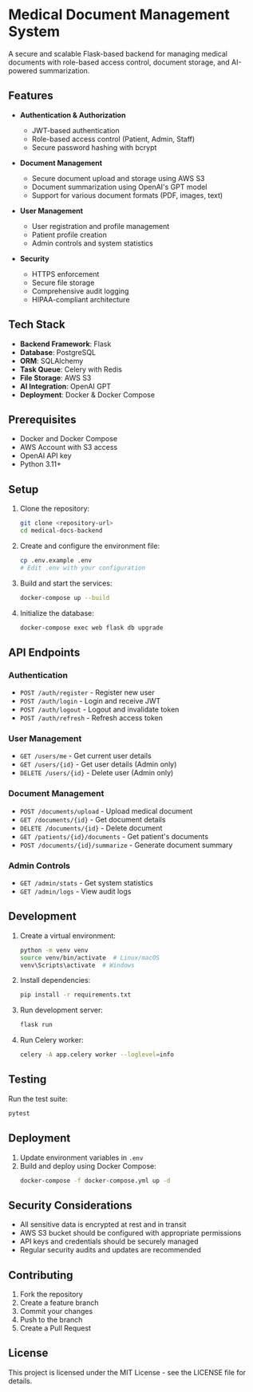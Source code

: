 # Medical Document Management System

A secure and scalable Flask-based backend for managing medical documents with role-based access control, document storage, and AI-powered summarization.

## Features

- **Authentication & Authorization**
  - JWT-based authentication
  - Role-based access control (Patient, Admin, Staff)
  - Secure password hashing with bcrypt

- **Document Management**
  - Secure document upload and storage using AWS S3
  - Document summarization using OpenAI's GPT model
  - Support for various document formats (PDF, images, text)

- **User Management**
  - User registration and profile management
  - Patient profile creation
  - Admin controls and system statistics

- **Security**
  - HTTPS enforcement
  - Secure file storage
  - Comprehensive audit logging
  - HIPAA-compliant architecture

## Tech Stack

- **Backend Framework**: Flask
- **Database**: PostgreSQL
- **ORM**: SQLAlchemy
- **Task Queue**: Celery with Redis
- **File Storage**: AWS S3
- **AI Integration**: OpenAI GPT
- **Deployment**: Docker & Docker Compose

## Prerequisites

- Docker and Docker Compose
- AWS Account with S3 access
- OpenAI API key
- Python 3.11+

## Setup

1. Clone the repository:
   ```bash
   git clone <repository-url>
   cd medical-docs-backend
   ```

2. Create and configure the environment file:
   ```bash
   cp .env.example .env
   # Edit .env with your configuration
   ```

3. Build and start the services:
   ```bash
   docker-compose up --build
   ```

4. Initialize the database:
   ```bash
   docker-compose exec web flask db upgrade
   ```

## API Endpoints

### Authentication
- `POST /auth/register` - Register new user
- `POST /auth/login` - Login and receive JWT
- `POST /auth/logout` - Logout and invalidate token
- `POST /auth/refresh` - Refresh access token

### User Management
- `GET /users/me` - Get current user details
- `GET /users/{id}` - Get user details (Admin only)
- `DELETE /users/{id}` - Delete user (Admin only)

### Document Management
- `POST /documents/upload` - Upload medical document
- `GET /documents/{id}` - Get document details
- `DELETE /documents/{id}` - Delete document
- `GET /patients/{id}/documents` - Get patient's documents
- `POST /documents/{id}/summarize` - Generate document summary

### Admin Controls
- `GET /admin/stats` - Get system statistics
- `GET /admin/logs` - View audit logs

## Development

1. Create a virtual environment:
   ```bash
   python -m venv venv
   source venv/bin/activate  # Linux/macOS
   venv\Scripts\activate  # Windows
   ```

2. Install dependencies:
   ```bash
   pip install -r requirements.txt
   ```

3. Run development server:
   ```bash
   flask run
   ```

4. Run Celery worker:
   ```bash
   celery -A app.celery worker --loglevel=info
   ```

## Testing

Run the test suite:
```bash
pytest
```

## Deployment

1. Update environment variables in `.env`
2. Build and deploy using Docker Compose:
   ```bash
   docker-compose -f docker-compose.yml up -d
   ```

## Security Considerations

- All sensitive data is encrypted at rest and in transit
- AWS S3 bucket should be configured with appropriate permissions
- API keys and credentials should be securely managed
- Regular security audits and updates are recommended

## Contributing

1. Fork the repository
2. Create a feature branch
3. Commit your changes
4. Push to the branch
5. Create a Pull Request

## License

This project is licensed under the MIT License - see the LICENSE file for details. 